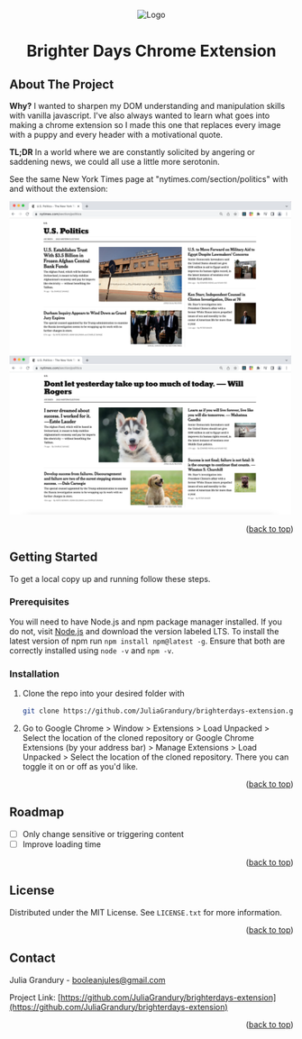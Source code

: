 <!-- PROJECT TITLE PAGE -->
<br />
<div align="center">
  <img src="https://wallpaperaccess.com/full/463542.jpg" alt="Logo" width="140" height="100">
  <h1 align="center">Brighter Days Chrome Extension</h1>
</div>



<!-- ABOUT THE PROJECT -->
## About The Project

**Why?** I wanted to sharpen my DOM understanding and manipulation skills with vanilla javascript. I've also always wanted to learn what goes into making a chrome extension so I made this one that replaces every image with a puppy and every header with a motivational quote.

**TL;DR** In a world where we are constantly solicited by angering or saddening news, we could all use a little more serotonin. 

See the same New York Times page at "nytimes.com/section/politics" with and without the extension:
<p float="center">
  <img src="assets/withoutextension.png" width="500" />
  <img src="assets/withextension.png" width="500" />
</p>

<p align="right">(<a href="#top">back to top</a>)</p>



<!-- GETTING STARTED -->
## Getting Started

To get a local copy up and running follow these steps.

### Prerequisites

You will need to have Node.js and npm package manager installed. If you do not, visit [Node.js](https://nodejs.org/en/) and download the version labeled LTS. To install the latest version of npm run `npm install npm@latest -g`. Ensure that both are correctly installed using `node -v` and `npm -v`.

### Installation

1. Clone the repo into your desired folder with
   ```sh
   git clone https://github.com/JuliaGrandury/brighterdays-extension.git
   ```
2. Go to Google Chrome > Window > Extensions > Load Unpacked > Select the location of the cloned repository or Google Chrome Extensions (by your address bar) > Manage Extensions > Load Unpacked > Select the location of the cloned repository. There you can toggle it on or off as you'd like.

<p align="right">(<a href="#top">back to top</a>)</p>



<!-- ROADMAP -->
## Roadmap

- [ ] Only change sensitive or triggering content
- [ ] Improve loading time

<p align="right">(<a href="#top">back to top</a>)</p>


<!-- LICENSE -->
## License

Distributed under the MIT License. See `LICENSE.txt` for more information.

<p align="right">(<a href="#top">back to top</a>)</p>



<!-- CONTACT -->
## Contact

Julia Grandury - booleanjules@gmail.com

Project Link: [https://github.com/JuliaGrandury/brighterdays-extension](https://github.com/JuliaGrandury/brighterdays-extension)

<p align="right">(<a href="#top">back to top</a>)</p>
